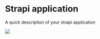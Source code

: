 # Strapi application

A quick description of your strapi application

<a href="https://www.heroku.com/deploy/?template=https://github.com/co3coin-finance/strapi-heroku-template">
<img src="https://assets.strapi.io/uploads/Deploy_button_heroku_b1043fc67d.png" />
</a>
